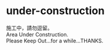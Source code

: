 # under-construction
施工中，請勿逗留。  
Area Under Construction.  
Please Keep Out...for a while...THANKS.
